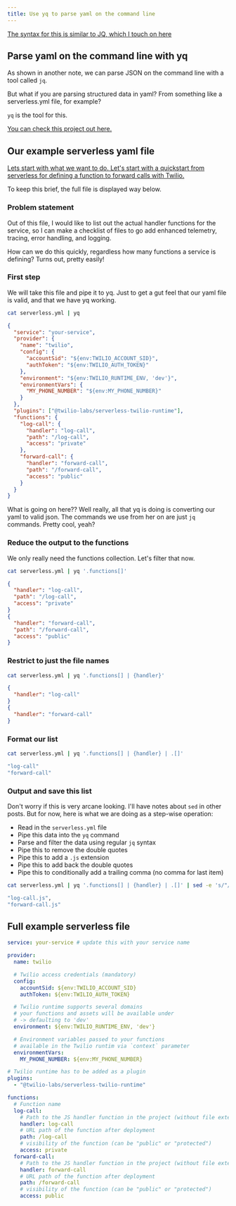 ```yaml
---
title: Use yq to parse yaml on the command line
---
```


[The syntax for this is similar to JQ, which I touch on here](/garden/dynamo-list-tables)

## Parse yaml on the command line with yq

As shown in another note, we can parse JSON on the command line with a tool called `jq`.

But what if you are parsing structured data in yaml? From something like a serverless.yml file, for example?

`yq` is the tool for this.

[You can check this project out here.](https://mikefarah.gitbook.io/yq/)

## Our example serverless yaml file

[Lets start with what we want to do. Let's start with a quickstart from serverless for defining a function to forward calls with Twilio.](https://www.serverless.com/examples/twilio-node-forward-call/)

To keep this brief, the full file is displayed way below.

### Problem statement

Out of this file, I would like to list out the actual handler functions for the service, so I can make a checklist of files to go add enhanced telemetry, tracing, error handling, and logging.

How can we do this quickly, regardless how many functions a service is defining? Turns out, pretty easily!

### First step

We will take this file and pipe it to yq. Just to get a gut feel that our yaml file is valid, and that we have yq working.

```bash
cat serverless.yml | yq
```

```json
{
  "service": "your-service",
  "provider": {
    "name": "twilio",
    "config": {
      "accountSid": "${env:TWILIO_ACCOUNT_SID}",
      "authToken": "${env:TWILIO_AUTH_TOKEN}"
    },
    "environment": "${env:TWILIO_RUNTIME_ENV, 'dev'}",
    "environmentVars": {
      "MY_PHONE_NUMBER": "${env:MY_PHONE_NUMBER}"
    }
  },
  "plugins": ["@twilio-labs/serverless-twilio-runtime"],
  "functions": {
    "log-call": {
      "handler": "log-call",
      "path": "/log-call",
      "access": "private"
    },
    "forward-call": {
      "handler": "forward-call",
      "path": "/forward-call",
      "access": "public"
    }
  }
}
```

What is going on here?? Well really, all that yq is doing is converting our yaml to valid json. The commands we use from her on are just `jq` commands. Pretty cool, yeah?

### Reduce the output to the functions

We only really need the functions collection. Let's filter that now.

```bash
cat serverless.yml | yq '.functions[]'
```

```json
{
  "handler": "log-call",
  "path": "/log-call",
  "access": "private"
}
{
  "handler": "forward-call",
  "path": "/forward-call",
  "access": "public"
}
```

### Restrict to just the file names

```bash
cat serverless.yml | yq '.functions[] | {handler}'
```

```json
{
  "handler": "log-call"
}
{
  "handler": "forward-call"
}
```

### Format our list

```bash
cat serverless.yml | yq '.functions[] | {handler} | .[]'
```

```bash
"log-call"
"forward-call"
```

### Output and save this list

Don't worry if this is very arcane looking. I'll have notes about `sed` in other posts. But for now, here is what we are doing as a step-wise operation:

- Read in the `serverless.yml` file
- Pipe this data into the `yq` command
- Parse and filter the data using regular `jq` syntax
- Pipe this to remove the double quotes
- Pipe this to add a `.js` extension
- Pipe this to add back the double quotes
- Pipe this to conditionally add a trailing comma (no comma for last item)

```bash
cat serverless.yml | yq '.functions[] | {handler} | .[]' | sed -e 's/"//g' | sed -e 's/$/.js/' | sed -e 's/\(.*\)/"\1"/' | sed -e '$!s/$/,/'
```

```bash
"log-call.js",
"forward-call.js"
```

## Full example serverless file

```yaml
service: your-service # update this with your service name

provider:
  name: twilio

  # Twilio access credentials (mandatory)
  config:
    accountSid: ${env:TWILIO_ACCOUNT_SID}
    authToken: ${env:TWILIO_AUTH_TOKEN}

  # Twilio runtime supports several domains
  # your functions and assets will be available under
  # -> defaulting to 'dev'
  environment: ${env:TWILIO_RUNTIME_ENV, 'dev'}

  # Environment variables passed to your functions
  # available in the Twilio runtim via `context` parameter
  environmentVars:
    MY_PHONE_NUMBER: ${env:MY_PHONE_NUMBER}

# Twilio runtime has to be added as a plugin
plugins:
  - "@twilio-labs/serverless-twilio-runtime"

functions:
  # Function name
  log-call:
    # Path to the JS handler function in the project (without file extension '.js')
    handler: log-call
    # URL path of the function after deployment
    path: /log-call
    # visibility of the function (can be "public" or "protected")
    access: private
  forward-call:
    # Path to the JS handler function in the project (without file extension '.js')
    handler: forward-call
    # URL path of the function after deployment
    path: /forward-call
    # visibility of the function (can be "public" or "protected")
    access: public
```
